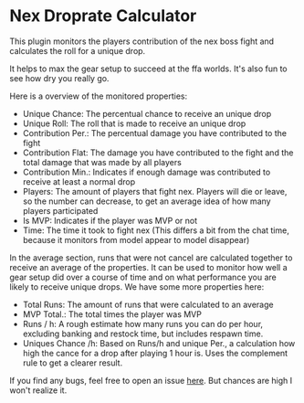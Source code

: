 # Nex Droprate Calculator
This plugin monitors the players contribution of the nex boss fight and calculates the roll for a unique drop.

It helps to max the gear setup to succeed at the ffa worlds. It's also fun to see how dry you really go.

Here is a overview of the monitored properties:

- Unique Chance: The percentual chance to receive an unique drop
- Unique Roll: The roll that is made to receive an unique drop
- Contribution Per.: The percentual damage you have contributed to the fight
- Contribution Flat: The damage you have contributed to the fight and the total damage that was made by all players
- Contribution Min.: Indicates if enough damage was contributed to receive at least a normal drop
- Players: The amount of players that fight nex. Players will die or leave, so the number can decrease, to get an average idea of how many players participated
- Is MVP: Indicates if the player was MVP or not
- Time: The time it took to fight nex (This differs a bit from the chat time, because it monitors from model appear to model disappear)

In the average section, runs that were not cancel are calculated together to receive an average of the properties. It can be used to monitor how well a gear setup did over a course of time and on what performance you are likely to receive unique drops. We have some more properties here:
- Total Runs: The amount of runs that were calculated to an average
- MVP Total.: The total times the player was MVP
- Runs / h: A rough estimate how many runs you can do per hour, excluding banking and restock time, but includes respawn time.
- Uniques Chance /h: Based on Runs/h and unique Per., a calculation how high the cance for a drop after playing 1 hour is. Uses the complement rule to get a clearer result.

If you find any bugs, feel free to open an issue [here](https://github.com/MovEaxEax/nex-droprate-calculator/issues). But chances are high I won't realize it.